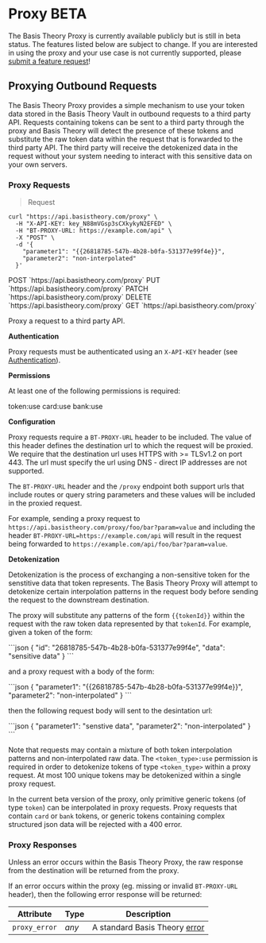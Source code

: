 # Proxy <span class="beta menu">BETA</span>

<aside class="warning">
  <span>The Basis Theory Proxy is currently available publicly but is still in beta status. The features listed below are subject to change. If you are interested in using the proxy and your use case is not currently supported, please <a href="mailto:support@basistheory.com?subject=Proxy Feature Request">submit a feature request</a>!</span>
</aside>

## Proxying Outbound Requests

The Basis Theory Proxy provides a simple mechanism to use your token data stored in the Basis Theory Vault in outbound requests to a third party API.
Requests containing tokens can be sent to a third party through the proxy and Basis Theory will detect the presence of these tokens and substitute the raw token data within the request that is forwarded to the third party API. The third party will receive the detokenized data in the request without your system needing to interact with this sensitive data on your own servers.

### Proxy Requests

> Request

```shell
curl "https://api.basistheory.com/proxy" \
  -H "X-API-KEY: key_N88mVGsp3sCXkykyN2EFED" \
  -H "BT-PROXY-URL: https://example.com/api" \
  -X "POST" \
  -d '{
    "parameter1": "{{26818785-547b-4b28-b0fa-531377e99f4e}}",
    "parameter2": "non-interpolated"
  }'
```

<span class="http-method post">
  <span class="method-wrapper">
    <span class="box-method">POST</span>
  </span>
  `https://api.basistheory.com/proxy`
</span>

<span class="http-method put">
  <span class="method-wrapper">
    <span class="box-method">PUT</span>
  </span>
  `https://api.basistheory.com/proxy`
</span>

<span class="http-method patch">
  <span class="method-wrapper">
    <span class="box-method">PATCH</span>
  </span>
  `https://api.basistheory.com/proxy`
</span>

<span class="http-method delete">
  <span class="method-wrapper">
    <span class="box-method">DELETE</span>
  </span>
  `https://api.basistheory.com/proxy`
</span>

<span class="http-method get">
  <span class="method-wrapper">
    <span class="box-method">GET</span>
  </span>
  `https://api.basistheory.com/proxy`
</span>

Proxy a request to a third party API.

**Authentication**

Proxy requests must be authenticated using an `X-API-KEY` header (see [Authentication](#authentication)). 

**Permissions**

At least one of the following permissions is required:

<p class="scopes">
  <span class="scope">token:use</span>
  <span class="scope">card:use</span>
  <span class="scope">bank:use</span>
</p>

**Configuration**

Proxy requests require a `BT-PROXY-URL` header to be included. The value of this header defines the destination url to which the request will be proxied.
We require that the destination url uses HTTPS with >= TLSv1.2 on port 443. The url must specify the url using DNS - direct IP addresses are not supported.
  
The `BT-PROXY-URL` header and the `/proxy` endpoint both support urls that include routes or query string parameters and these values will be included in the proxied request. 

For example, sending a proxy request to `https://api.basistheory.com/proxy/foo/bar?param=value` and including the header `BT-PROXY-URL=https://example.com/api` will result in the request being forwarded to `https://example.com/api/foo/bar?param=value`.

**Detokenization**

Detokenization is the process of exchanging a non-sensitive token for the senstitive data that token represents. The Basis Theory Proxy will attempt to detokenize certain interpolation patterns in the request body before sending the request to the downstream destination.

The proxy will substitute any patterns of the form `{{tokenId}}` within the request with the raw token data represented by that `tokenId`. For example,
given a token of the form:

<div class="center-column"></div>
```json
{
    "id": "26818785-547b-4b28-b0fa-531377e99f4e",
    "data": "sensitive data"
}
```  

and a proxy request with a body of the form:

<div class="center-column"></div>
```json
{
    "parameter1": "{{26818785-547b-4b28-b0fa-531377e99f4e}}",
    "parameter2": "non-interpolated"
}
```  

then the following request body will sent to the desintation url:

<div class="center-column"></div>
```json
{
    "parameter1": "senstive data",
    "parameter2": "non-interpolated"
}
```

Note that requests may contain a mixture of both token interpolation patterns and non-interpolated raw data. The `<token_type>:use` permission is required in order to detokenize tokens of type `<token_type>` within a proxy request. At most 100 unique tokens may be detokenized within a single proxy request.

<aside class="notice">
  <span>In the current beta version of the proxy, only primitive generic tokens (of type <code>token</code>) can be interpolated in proxy requests. Proxy requests that contain <code>card</code> or <code>bank</code> tokens, or generic tokens containing complex structured json data will be rejected with a 400 error.</span>
</aside>

### Proxy Responses

Unless an error occurs within the Basis Theory Proxy, the raw response from the destination will be returned from the proxy.

If an error occurs within the proxy (eg. missing or invalid `BT-PROXY-URL` header), then the following error response will be returned:

| Attribute     | Type  | Description                              |
|---------------|-------|------------------------------------------|
| `proxy_error` | *any* | A standard Basis Theory [error](#errors) |
  